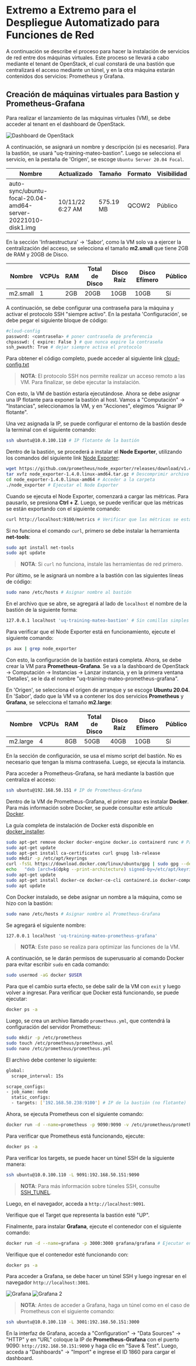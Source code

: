 
# Extremo a Extremo para el Despliegue Automatizado para Funciones de Red

A continuación se describe el proceso para hacer la instalación de servicios de red entre dos máquinas virtuales. Este proceso se llevará a cabo mediante el tenant de OpenStack, el cual constará de una bastión que centralizará el acceso mediante un túnel, y en la otra máquina estarán contenidos dos servicios: Prometheus y Grafana.

## Creación de máquinas virtuales para Bastion y Prometheus-Grafana

Para realizar el lanzamiento de las máquinas virtuales (VM), se debe acceder al tenant en el dashboard de OpenStack.

![Dashboard de OpenStack](https://docs.openstack.org/openstackdocstheme/latest/_images/dashboard-project-tab.png)

A continuación, se asignará un nombre y descripción (si es necesario). Para la bastión, se usará "uq-training-mateo-bastion". Luego se selecciona el servicio, en la pestaña de 'Origen', se escoge `Ubuntu Server 20.04 Focal`.

| Nombre | Actualizado   | Tamaño | Formato | Visibilidad |
|--------|---------------|--------|---------|-------------|
| auto-sync/ubuntu-focal-20.04-amd64-server-20221010-disk1.img | 10/11/22 6:27 AM | 575.19 MB | QCOW2 | Público |

En la sección 'Infraestructura' -> 'Sabor', como la VM solo va a ejercer la centralización del acceso, se selecciona el tamaño **m2.small** que tiene 2GB de RAM y 20GB de Disco.

| Nombre  | VCPUs | RAM  | Total de Disco | Disco Raíz | Disco Efímero | Público |
|---------|-------|------|----------------|------------|---------------|---------|
| m2.small| 1     | 2GB  | 20GB           | 10GB       | 10GB          | Sí      |

A continuación, se debe configurar una contraseña para la máquina y activar el protocolo SSH "siempre activo". En la pestaña 'Configuración', se debe pegar el siguiente bloque de código:

```bash
#cloud-config
password: <contraseña> # poner contraseña de preferencia
chpasswd: { expire: False } # que nunca expire la contraseña
ssh_pwauth: True # dejar siempre activa el protocolo
```

Para obtener el código completo, puede acceder al siguiente link [cloud-config.txt](https://osm.etsi.org/gitlab/vnf-onboarding/osm-packages/-/blob/master/slice_basic_vnf/cloud_init/cloud-config.txt)

> **NOTA**: El protocolo SSH nos permite realizar un acceso remoto a las VM. Para finalizar, se debe ejecutar la instalación.

Con esto, la VM de bastión estaría ejecutándose. Ahora se debe asignar una IP flotante para exponer la bastión al host. Vamos a "Computación" -> "Instancias", seleccionamos la VM, y en "Acciones", elegimos "Asignar IP flotante".

Una vez asignada la IP, se puede configurar el entorno de la bastión desde la terminal con el siguiente comando:

```bash
ssh ubuntu@10.0.100.110 # IP flotante de la bastión
```

Dentro de la bastión, se procederá a instalar el **Node Exporter**, utilizando los comandos del siguiente link [Node Exporter](https://prometheus.io/docs/guides/node-exporter/#installing-and-running-the-node-exporter):

```bash
wget https://github.com/prometheus/node_exporter/releases/download/v1.4.0/node_exporter-1.4.0.linux-amd64.tar.gz # Clonar repositorio de Node Exporter
tar xvfz node_exporter-1.4.0.linux-amd64.tar.gz # Descomprimir archivo .tar
cd node_exporter-1.4.0.linux-amd64 # Acceder a la carpeta
./node_exporter # Ejecutar el Node Exporter
```

Cuando se ejecuta el Node Exporter, comenzará a cargar las métricas. Para pausarlo, se presiona **Ctrl + Z**. Luego, se puede verificar que las métricas se están exportando con el siguiente comando:

```bash
curl http://localhost:9100/metrics # Verificar que las métricas se están exportando
```

Si no funciona el comando `curl`, primero se debe instalar la herramienta **net-tools**:

```bash
sudo apt install net-tools
sudo apt update
```

> **NOTA**: Si `curl` no funciona, instale las herramientas de red primero.

Por último, se le asignará un nombre a la bastión con las siguientes líneas de código:

```bash
sudo nano /etc/hosts # Asignar nombre al bastión
```

En el archivo que se abre, se agregará al lado de `localhost` el nombre de la bastión de la siguiente forma:

```bash
127.0.0.1 localhost 'uq-training-mateo-bastion' # Sin comillas simples
```

Para verificar que el Node Exporter está en funcionamiento, ejecute el siguiente comando:

```bash
ps aux | grep node_exporter
```

Con esto, la configuración de la bastión estará completa. Ahora, se debe crear la VM para **Prometheus-Grafana**. Se va a la dashboard de OpenStack -> Computación -> Instancias -> Lanzar instancia, y en la primera ventana 'Detalles', se le da el nombre "uq-training-mateo-prometheus-grafana".

En 'Origen', se selecciona el origen de arranque y se escoge **Ubuntu 20.04**. En 'Sabor', dado que la VM va a contener los dos servicios **Prometheus** y **Grafana**, se selecciona el tamaño **m2.large**:

| Nombre   | VCPUs | RAM  | Total de Disco | Disco Raíz | Disco Efímero | Público |
|----------|-------|------|----------------|------------|---------------|---------|
| m2.large | 4     | 8GB  | 50GB           | 40GB       | 10GB          | Sí      |

En la sección de configuración, se usa el mismo script del bastión. No es necesario que tengan la misma contraseña. Luego, se ejecuta la instancia.

Para acceder a Prometheus-Grafana, se hará mediante la bastión que centraliza el acceso:

```bash
ssh ubuntu@192.168.50.151 # IP de Prometheus-Grafana
```

Dentro de la VM de Prometheus-Grafana, el primer paso es instalar **Docker**. Para más información sobre Docker, se puede consultar este artículo [Docker](https://www.javiergarzas.com/2015/07/que-es-docker-sencillo.html).

La guía completa de instalación de Docker está disponible en [docker_installer](https://docs.docker.com/engine/install/ubuntu/).

```bash
sudo apt-get remove docker docker-engine docker.io containerd runc # Para eliminar cualquier registro de Docker en el sistema
sudo apt-get update
sudo apt-get install ca-certificates curl gnupg lsb-release
sudo mkdir -p /etc/apt/keyrings
curl -fsSL https://download.docker.com/linux/ubuntu/gpg | sudo gpg --dearmor -o /etc/apt/keyrings/docker.gpg
echo   "deb [arch=$(dpkg --print-architecture) signed-by=/etc/apt/keyrings/docker.gpg] https://download.docker.com/linux/ubuntu   $(lsb_release -cs) stable" | sudo tee /etc/apt/sources.list.d/docker.list > /dev/null
sudo apt-get update
sudo apt-get install docker-ce docker-ce-cli containerd.io docker-compose-plugin
sudo apt update
```

Con Docker instalado, se debe asignar un nombre a la máquina, como se hizo con la bastión:

```bash
sudo nano /etc/hosts # Asignar nombre al Prometheus-Grafana
```

Se agregará el siguiente nombre:

```bash
127.0.0.1 localhost 'uq-training-mateo-prometheus-grafana'
```

> **NOTA**: Este paso se realiza para optimizar las funciones de la VM.

A continuación, se le darán permisos de superusuario al comando Docker para evitar escribir `sudo` en cada comando:

```bash
sudo usermod -aG docker $USER
```

Para que el cambio surta efecto, se debe salir de la VM con `exit` y luego volver a ingresar. Para verificar que Docker está funcionando, se puede ejecutar:

```bash
docker ps -a
```

Luego, se crea un archivo llamado `prometheus.yml`, que contendrá la configuración del servidor Prometheus:

```bash
sudo mkdir -p /etc/prometheus
sudo touch /etc/prometheus/prometheus.yml
sudo nano /etc/prometheus/prometheus.yml
```

El archivo debe contener lo siguiente:

```bash
global:
  scrape_interval: 15s

scrape_configs:
- job_name: node
  static_configs:
  - targets: ['192.168.50.238:9100'] # IP de la bastión (no flotante)
```

Ahora, se ejecuta Prometheus con el siguiente comando:

```bash
docker run -d --name=prometheus -p 9090:9090 -v /etc/prometheus/prometheus.yml:/etc/prometheus/prometheus.yml prom/prometheus
```

Para verificar que Prometheus está funcionando, ejecute:

```bash
docker ps -a
```

Para verificar los targets, se puede hacer un túnel SSH de la siguiente manera:

```bash
ssh ubuntu@10.0.100.110 -L 9091:192.168.50.151:9090
```

> **NOTA**: Para más información sobre túneles SSH, consulte [SSH_TUNEL](https://www.concordia.ca/ginacody/aits/support/faq/ssh-tunnel.html#:~:text=SSH%20tunneling%2C%20or%20SSH%20port,machine%20via%20a%20secure%20channel).

Luego, en el navegador, acceda a `http://localhost:9091`.

Verifique que el Target que representa la bastión esté "UP".

Finalmente, para instalar **Grafana**, ejecute el contenedor con el siguiente comando:

```bash
docker run -d --name=grafana -p 3000:3000 grafana/grafana # Ejecutar en la VM de Prometheus-Grafana
```

Verifique que el contenedor esté funcionando con:

```bash
docker ps -a
```

Para acceder a Grafana, se debe hacer un túnel SSH y luego ingresar en el navegador `http://localhost:3001`.

![Grafana](https://grafana.com/static/img/grafana_labs.jpg)
![Grafana 2](https://miro.medium.com/max/3694/1*KimwgjULRZzONpjGFH1sTA.png)

> **NOTA**: Antes de acceder a Grafana, haga un túnel como en el caso de Prometheus con el siguiente comando:

```bash
ssh ubuntu@10.0.100.110 -L 3001:192.168.50.151:3000
```

En la interfaz de Grafana, acceda a "Configuration" -> "Data Sources" -> "HTTP" y en "URL" coloque la IP de **Prometheus-Grafana** con el puerto 9090: `http://192.168.50.151:9090` y haga clic en "Save & Test". Luego, acceda a "Dashboards" -> "Import" e ingrese el ID 1860 para cargar el dashboard.
